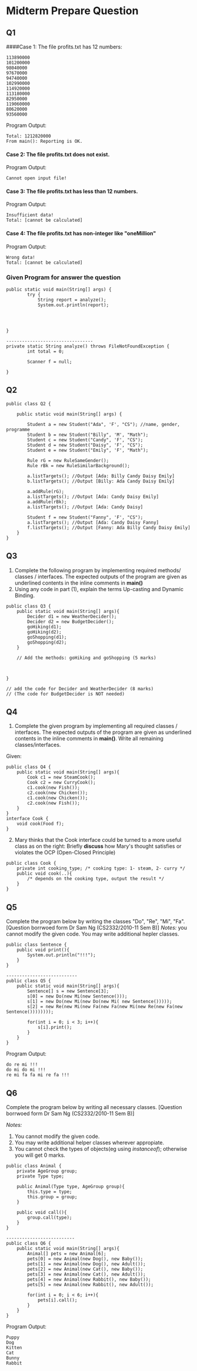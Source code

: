 # Midterm Prepare Question

## Q1
####Case 1: The file profits.txt has 12 numbers:
```
113890000
101200000
98040000
97670000
94740000
102990000
114920000
113180000
82950000
119060000
80620000
93560000
```

Program Output:
```
Total: 1212820000
From main(): Reporting is OK. 
```

#### Case 2: The file profits.txt does not exist.
Program Output:
```
Cannot open input file!
```

#### Case 3: The file profits.txt has less than 12 numbers.
Program Output:
```
Insufficient data!
Total: [cannot be calculated]
```

#### Case 4: The file profits.txt has non-integer like "oneMillion"
Program Output:
```
Wrong data!
Total: [cannot be calculated]
```


### Given Program for answer the question

```
public static void main(String[] args) {
        try {
            String report = analyze();
            System.out.println(report);




}

---------------------------------
private static String analyze() throws FileNotFoundException {
        int total = 0;
       
        Scanner f = null;
      
}
```


## Q2
```
public class Q2 {

    public static void main(String[] args) {

        Student a = new Student("Ada", 'F', "CS"); //name, gender, programme
        Student b = new Student("Billy", 'M', "Math");
        Student c = new Student("Candy", 'F', "CS");
        Student d = new Student("Daisy", 'F', "CS");
        Student e = new Student("Emily", 'F', "Math");

        Rule rG = new RuleSameGender();
        Rule rBk = new RuleSimilarBackground();

        a.listTargets(); //Output [Ada: Billy Candy Daisy Emily] 
        b.listTargets(); //Output [Billy: Ada Candy Daisy Emily]

        a.addRule(rG);
        a.listTargets(); //Output [Ada: Candy Daisy Emily]
        a.addRule(rBk);
        a.listTargets(); //Output [Ada: Candy Daisy] 

        Student f = new Student("Fanny", 'F', "CS");
        a.listTargets(); //Output [Ada: Candy Daisy Fanny]
        f.listTargets(); //Output [Fanny: Ada Billy Candy Daisy Emily]	
    }
}
```

## Q3

1. Complete the following program by implementing required methods/ classes / interfaces. The expected outputs of the program are given as underlined contents in the inline comments in **main()**
2. Using any code in part (1), explain the terms Up-casting and Dynamic Binding.

```
public class Q3 {
    public static void main(String[] args){
        Decider d1 = new WeatherDecider();
        Decider d2 = new BudgetDecider();
        goHiking(d1);
        goHiking(d2);
        goShopping(d1);
        goShopping(d2);
    }
    
    // Add the methods: goHiking and goShopping (5 marks)
    
    
    
}

// add the code for Decider and WeatherDecider (8 marks)
// (The code for BudgetDecider is NOT needed)
```

## Q4
1. Complete the given program by implementing all required classes / interfaces. The expected outputs of the program are given as underlined contents in the inline comments in **main()**. Write all remaining classes/interfaces.

Given:
```
public class Q4 {
    public static void main(String[] args){
        Cook c1 = new SteamCook();
        Cook c2 = new CurryCook();
        c1.cook(new Fish());
        c2.cook(new Chicken());
        c1.cook(new Chicken());
        c2.cook(new Fish());
    }
}
interface Cook {
    void cook(Food f);
}
```

2. Mary thinks that the Cook interface could be turned to a more useful class as on the right: Briefly **discuss** how Mary's thought satisfies or violates the OCP (Open-Closed Principle)
   
```
public class Cook {
    private int cooking_type; /* cooking type: 1- steam, 2- curry */
    public void cook(..){
        /* depends on the cooking type, output the result */
    }
}
```

## Q5
Complete the program below by writing the classes "Do", "Re", "Mi", "Fa".
[Question borrwoed form Dr Sam Ng (CS2332/2010-11 Sem B)]
*Notes:* you cannot modify the given code. You may write additional hepler classes.

```
public class Sentence {
    public void print(){
        System.out.println("!!!");
    }
}

---------------------------
public class Q5 {
    public static void main(String[] args){
        Sentence[] s = new Sentence[3];
        s[0] = new Do(new Mi(new Sentence()));
        s[1] = new Do(new Mi(new Do(new Mi( new Sentence()))));
        s[2] = new Re(new Mi(new Fa(new Fa(new Mi(new Re(new Fa(new Sentence())))))));
        
        for(int i = 0; i < 3; i++){
            s[i].print();
        }
    }
}

```
Program Output:
```
do re mi !!!
do mi do mi !!!
re mi fa fa mi re fa !!!
```

## Q6
Complete the program below by writing all necessary classes.
[Question borrwoed form Dr Sam Ng (CS2332/2010-11 Sem B)]

*Notes:*
1. You cannot modify the given code.
2. You may write additional helper classes wherever appropiate.
3. You cannot check the types of objects(eg using *instanceof*); otherwise you will get 0 marks.

```
public class Animal {
    private AgeGroup group;
    private Type type;
    
    public Animal(Type type, AgeGroup group){
        this.type = type;
        this.group = group;
    }
    
    public void call(){
        group.call(type);
    }
}

--------------------------
public class Q6 {
    public static void main(String[] args){
        Animal[] pets = new Animal[6];
        pets[0] = new Animal(new Dog(), new Baby());
        pets[1] = new Animal(new Dog(), new Adult());
        pets[2] = new Animal(new Cat(), new Baby());
        pets[3] = new Animal(new Cat(), new Adult());
        pets[4] = new Animal(new Rabbit(), new Baby());
        pets[5] = new Animal(new Rabbit(), new Adult());
        
        for(int i = 0; i < 6; i++){
            pets[i].call();
        }
    }
}
```

Program Output:
```
Puppy
Dog
Kitten
Cat
Bunny
Rabbit
```